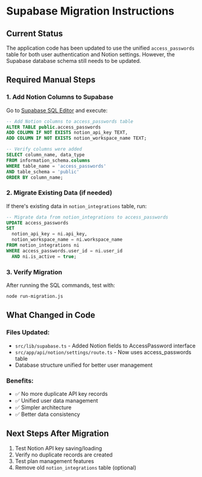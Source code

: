 # Supabase Migration Instructions

## Current Status
The application code has been updated to use the unified `access_passwords` table for both user authentication and Notion settings. However, the Supabase database schema still needs to be updated.

## Required Manual Steps

### 1. Add Notion Columns to Supabase
Go to [Supabase SQL Editor](https://supabase.com/dashboard/project/hhabjtdapcosifnnsnzp/sql) and execute:

```sql
-- Add Notion columns to access_passwords table
ALTER TABLE public.access_passwords 
ADD COLUMN IF NOT EXISTS notion_api_key TEXT,
ADD COLUMN IF NOT EXISTS notion_workspace_name TEXT;

-- Verify columns were added
SELECT column_name, data_type 
FROM information_schema.columns 
WHERE table_name = 'access_passwords' 
AND table_schema = 'public'
ORDER BY column_name;
```

### 2. Migrate Existing Data (if needed)
If there's existing data in `notion_integrations` table, run:

```sql
-- Migrate data from notion_integrations to access_passwords
UPDATE access_passwords 
SET 
  notion_api_key = ni.api_key,
  notion_workspace_name = ni.workspace_name
FROM notion_integrations ni
WHERE access_passwords.user_id = ni.user_id
  AND ni.is_active = true;
```

### 3. Verify Migration
After running the SQL commands, test with:
```bash
node run-migration.js
```

## What Changed in Code

### Files Updated:
- `src/lib/supabase.ts` - Added Notion fields to AccessPassword interface
- `src/app/api/notion/settings/route.ts` - Now uses access_passwords table
- Database structure unified for better user management

### Benefits:
- ✅ No more duplicate API key records
- ✅ Unified user data management 
- ✅ Simpler architecture
- ✅ Better data consistency

## Next Steps After Migration
1. Test Notion API key saving/loading
2. Verify no duplicate records are created
3. Test plan management features
4. Remove old `notion_integrations` table (optional)